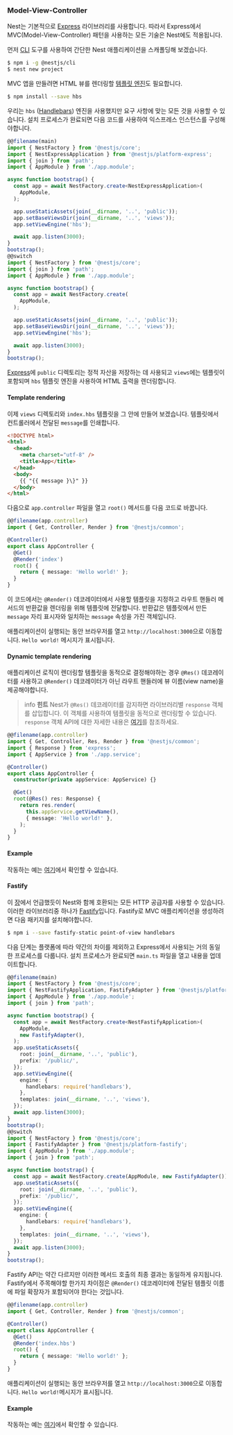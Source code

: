 ### Model-View-Controller

Nest는 기본적으로 [Express](https://github.com/expressjs/express) 라이브러리를 사용합니다. 따라서 Express에서 MVC(Model-View-Controller) 패턴을 사용하는 모든 기술은 Nest에도 적용됩니다.

먼저 [CLI](https://github.com/nestjs/nest-cli) 도구를 사용하여 간단한 Nest 애플리케이션을 스캐폴딩해 보겠습니다.

```bash
$ npm i -g @nestjs/cli
$ nest new project
```

MVC 앱을 만들려면 HTML 뷰를 렌더링할 [템플릿 엔진](https://expressjs.com/en/guide/using-template-engines.html)도 필요합니다.

```bash
$ npm install --save hbs
```

우리는 `hbs` ([Handlebars](https://github.com/pillarjs/hbs#readme)) 엔진을 사용했지만 요구 사항에 맞는 모든 것을 사용할 수 있습니다. 설치 프로세스가 완료되면 다음 코드를 사용하여 익스프레스 인스턴스를 구성해야합니다.

```typescript
@@filename(main)
import { NestFactory } from '@nestjs/core';
import { NestExpressApplication } from '@nestjs/platform-express';
import { join } from 'path';
import { AppModule } from './app.module';

async function bootstrap() {
  const app = await NestFactory.create<NestExpressApplication>(
    AppModule,
  );

  app.useStaticAssets(join(__dirname, '..', 'public'));
  app.setBaseViewsDir(join(__dirname, '..', 'views'));
  app.setViewEngine('hbs');

  await app.listen(3000);
}
bootstrap();
@@switch
import { NestFactory } from '@nestjs/core';
import { join } from 'path';
import { AppModule } from './app.module';

async function bootstrap() {
  const app = await NestFactory.create(
    AppModule,
  );

  app.useStaticAssets(join(__dirname, '..', 'public'));
  app.setBaseViewsDir(join(__dirname, '..', 'views'));
  app.setViewEngine('hbs');

  await app.listen(3000);
}
bootstrap();
```

[Express](https://github.com/expressjs/express)에 `public` 디렉토리는 정적 자산을 저장하는 데 사용되고 `views`에는 템플릿이 포함되며 `hbs` 템플릿 엔진을 사용하여 HTML 출력을 렌더링합니다.

#### Template rendering

이제 `views` 디렉토리와 `index.hbs` 템플릿을 그 안에 만들어 보겠습니다. 템플릿에서 컨트롤러에서 전달된 `message`를 인쇄합니다.

```html
<!DOCTYPE html>
<html>
  <head>
    <meta charset="utf-8" />
    <title>App</title>
  </head>
  <body>
    {{ "{{ message }\}" }}
  </body>
</html>
```

다음으로 `app.controller` 파일을 열고 `root()` 메서드를 다음 코드로 바꿉니다.

```typescript
@@filename(app.controller)
import { Get, Controller, Render } from '@nestjs/common';

@Controller()
export class AppController {
  @Get()
  @Render('index')
  root() {
    return { message: 'Hello world!' };
  }
}
```

이 코드에서는 `@Render()` 데코레이터에서 사용할 템플릿을 지정하고 라우트 핸들러 메서드의 반환값을 렌더링을 위해 템플릿에 전달합니다. 반환값은 템플릿에서 만든 `message` 자리 표시자와 일치하는 `message` 속성을 가진 객체입니다.

애플리케이션이 실행되는 동안 브라우저를 열고 `http://localhost:3000`으로 이동합니다. `Hello world!` 메시지가 표시됩니다.

#### Dynamic template rendering

애플리케이션 로직이 렌더링할 템플릿을 동적으로 결정해야하는 경우 `@Res()` 데코레이터를 사용하고 `@Render()` 데코레이터가 아닌 라우트 핸들러에 뷰 이름(view name)을 제공해야합니다.

> info **힌트** Nest가 `@Res()` 데코레이터를 감지하면 라이브러리별 `response` 객체를 삽입합니다. 이 객체를 사용하여 템플릿을 동적으로 렌더링할 수 있습니다. `response` 객체 API에 대한 자세한 내용은 [여기](https://expressjs.com/en/api.html)를 참조하세요.

```typescript
@@filename(app.controller)
import { Get, Controller, Res, Render } from '@nestjs/common';
import { Response } from 'express';
import { AppService } from './app.service';

@Controller()
export class AppController {
  constructor(private appService: AppService) {}

  @Get()
  root(@Res() res: Response) {
    return res.render(
      this.appService.getViewName(),
      { message: 'Hello world!' },
    );
  }
}
```

#### Example

작동하는 예는 [여기](https://github.com/nestjs/nest/tree/master/sample/15-mvc)에서 확인할 수 있습니다.

#### Fastify

이 [장](/techniques/performance)에서 언급했듯이 Nest와 함께 호환되는 모든 HTTP 공급자를 사용할 수 있습니다. 이러한 라이브러리중 하나가 [Fastify](https://github.com/fastify/fastify)입니다. Fastify로 MVC 애플리케이션을 생성하려면 다음 패키지를 설치해야합니다.

```bash
$ npm i --save fastify-static point-of-view handlebars
```

다음 단계는 플랫폼에 따라 약간의 차이를 제외하고 Express에서 사용되는 거의 동일한 프로세스를 다룹니다. 설치 프로세스가 완료되면 `main.ts` 파일을 열고 내용을 업데이트합니다.

```typescript
@@filename(main)
import { NestFactory } from '@nestjs/core';
import { NestFastifyApplication, FastifyAdapter } from '@nestjs/platform-fastify';
import { AppModule } from './app.module';
import { join } from 'path';

async function bootstrap() {
  const app = await NestFactory.create<NestFastifyApplication>(
    AppModule,
    new FastifyAdapter(),
  );
  app.useStaticAssets({
    root: join(__dirname, '..', 'public'),
    prefix: '/public/',
  });
  app.setViewEngine({
    engine: {
      handlebars: require('handlebars'),
    },
    templates: join(__dirname, '..', 'views'),
  });
  await app.listen(3000);
}
bootstrap();
@@switch
import { NestFactory } from '@nestjs/core';
import { FastifyAdapter } from '@nestjs/platform-fastify';
import { AppModule } from './app.module';
import { join } from 'path';

async function bootstrap() {
  const app = await NestFactory.create(AppModule, new FastifyAdapter());
  app.useStaticAssets({
    root: join(__dirname, '..', 'public'),
    prefix: '/public/',
  });
  app.setViewEngine({
    engine: {
      handlebars: require('handlebars'),
    },
    templates: join(__dirname, '..', 'views'),
  });
  await app.listen(3000);
}
bootstrap();
```

Fastify API는 약간 다르지만 이러한 메서드 호출의 최종 결과는 동일하게 유지됩니다. Fastify에서 주목해야할 한가지 차이점은 `@Render()` 데코레이터에 전달된 템플릿 이름에 파일 확장자가 포함되어야 한다는 것입니다.

```typescript
@@filename(app.controller)
import { Get, Controller, Render } from '@nestjs/common';

@Controller()
export class AppController {
  @Get()
  @Render('index.hbs')
  root() {
    return { message: 'Hello world!' };
  }
}
```

애플리케이션이 실행되는 동안 브라우저를 열고 `http://localhost:3000`으로 이동합니다. `Hello world!`메시지가 표시됩니다.

#### Example

작동하는 예는 [여기](https://github.com/nestjs/nest/tree/master/sample/17-mvc-fastify)에서 확인할 수 있습니다.
